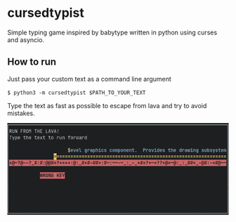 # cursedtypist

Simple typing game inspired by babytype written in python using curses and
asyncio.

## How to run

Just pass your custom text as a command line argument

```console
$ python3 -m cursedtypist $PATH_TO_YOUR_TEXT
```

Type the text as fast as possible to escape from lava and try to avoid mistakes.

![screenshot](screenshot.png)
